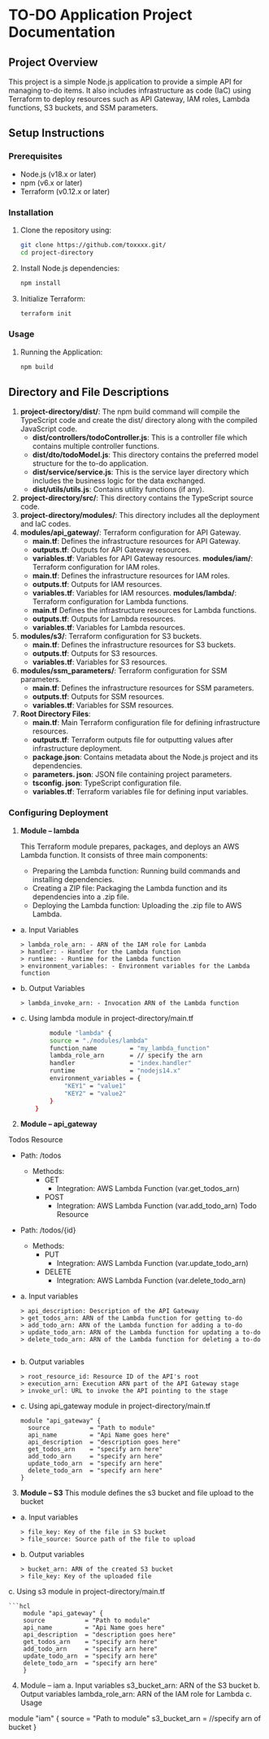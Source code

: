 # TO-DO Application Project Documentation

## Project Overview
This project is a simple Node.js application to provide a simple API for managing to-do items. It also includes infrastructure as code (IaC) using Terraform to deploy resources such as API Gateway, IAM roles, Lambda functions, S3 buckets, and SSM parameters.

## Setup Instructions

### Prerequisites
- Node.js (v18.x or later)
- npm (v6.x or later)
- Terraform (v0.12.x or later)

### Installation
1. Clone the repository using:
   ```sh
   git clone https://github.com/toxxxx.git/
   cd project-directory

2.	Install Node.js dependencies:

    ```sh
    npm install

3.	Initialize Terraform:

    ```sh
    terraform init

### Usage
1.	Running the Application:

    ```sh
    npm build

<!-- ### Deploying Infrastructure
1.	Apply the Terraform configuration:

   ```sh
    terraform apply -->


## Directory and File Descriptions

1.	**project-directory/dist/**: The npm build command will compile the TypeScript code and create the dist/ directory along with the compiled JavaScript code.
    -	**dist/controllers/todoController.js**: This is a controller file which contains multiple controller functions.
    -	**dist/dto/todoModel.js**: This directory contains the preferred model structure for the to-do application.
    -	**dist/service/service.js**: This is the service layer directory which includes the business logic for the data exchanged.
    -	**dist/utils/utils.js**: Contains utility functions (if any).
2.	**project-directory/src/**: This directory contains the TypeScript source code.
3.	**project-directory/modules/**: This directory includes all the deployment and IaC codes.
4.	**modules/api_gateway/**: Terraform configuration for API Gateway.
	- **main.tf**: Defines the infrastructure resources for API Gateway.
	- **outputs.tf**: Outputs for API Gateway resources.
	- **variables.tf**: Variables for API Gateway resources.
	**modules/iam/**: Terraform configuration for IAM roles.
	- **main.tf**: Defines the infrastructure resources for IAM roles.
	- **outputs.tf**: Outputs for IAM resources.
	- **variables.tf**: Variables for IAM resources.
	**modules/lambda/**: Terraform configuration for Lambda functions.
	- **main.tf** Defines the infrastructure resources for Lambda functions.
	- **outputs.tf**: Outputs for Lambda resources.
	- **variables.tf**: Variables for Lambda resources.
5.	**modules/s3/**: Terraform configuration for S3 buckets.
	- **main.tf**: Defines the infrastructure resources for S3 buckets.
	- **outputs.tf**: Outputs for S3 resources.
	- **variables.tf**: Variables for S3 resources.
6.	**modules/ssm_parameters/**: Terraform configuration for SSM parameters.
	-   **main.tf**: Defines the infrastructure resources for SSM parameters.
	-   **outputs.tf**: Outputs for SSM resources.
	-   **variables.tf**: Variables for SSM resources.
7.	**Root Directory Files**:
	-   **main.tf**: Main Terraform configuration file for defining infrastructure resources.
	-   **outputs.tf**: Terraform outputs file for outputting values after infrastructure       deployment.
	-   **package.json**: Contains metadata about the Node.js project and its dependencies.
	-   **parameters. json**: JSON file containing project parameters.
	-   **tsconfig. json**: TypeScript configuration file.
	-   **variables.tf**: Terraform variables file for defining input variables.


### Configuring Deployment
1.	**Module – lambda**

    This Terraform module prepares, packages, and deploys an AWS Lambda function. It consists of three main components:
    -	Preparing the Lambda function: Running build commands and installing dependencies.
    -	Creating a ZIP file: Packaging the Lambda function and its dependencies into a .zip file.
    -	Deploying the Lambda function: Uploading the .zip file to AWS Lambda.

- a.	Input Variables
    ```> function_name: - Name of the Lambda function
    > lambda_role_arn: - ARN of the IAM role for Lambda
    > handler: - Handler for the Lambda function
    > runtime: - Runtime for the Lambda function
    > environment_variables: - Environment variables for the Lambda function

- b.	Output Variables
    ```> lambda_function_name: - Name of the Lambda function
    > lambda_invoke_arn: - Invocation ARN of the Lambda function

- c.	Using lambda module in project-directory/main.tf
  
    ```sh
            module "lambda" {
            source = "./modules/lambda"
            function_name         = "my_lambda_function"
            lambda_role_arn       = // specify the arn
            handler               = "index.handler"
            runtime               = "nodejs14.x"
            environment_variables = {
                "KEY1" = "value1"
                "KEY2" = "value2"
            }
        }
2.	**Module – api_gateway**

Todos Resource
-	Path: /todos
    -	Methods:
        -	GET
            -	Integration: AWS Lambda Function (var.get_todos_arn)
        -	POST
            -	Integration: AWS Lambda Function (var.add_todo_arn)
Todo Resource
-	Path: /todos/{id}
    -	Methods:
        -	PUT
            -	Integration: AWS Lambda Function (var.update_todo_arn)
        -	DELETE
            -	Integration: AWS Lambda Function (var.delete_todo_arn)

- a.	Input variables
    ```> api_name: Name of the API Gateway
    > api_description: Description of the API Gateway
    > get_todos_arn: ARN of the Lambda function for getting to-do
    > add_todo_arn: ARN of the Lambda function for adding a to-do
    > update_todo_arn: ARN of the Lambda function for updating a to-do
    > delete_todo_arn: ARN of the Lambda function for deleting a to-do


- b.	Output variables
    ```> api_id: ID of the API Gateway REST API
    > root_resource_id: Resource ID of the API's root
    > execution_arn: Execution ARN part of the API Gateway stage
    > invoke_url: URL to invoke the API pointing to the stage
    
- c. Using api_gateway module in project-directory/main.tf

    ```hcl
    module "api_gateway" {
      source           = "Path to module"
      api_name         = "Api Name goes here"
      api_description  = "description goes here"
      get_todos_arn    = "specify arn here"
      add_todo_arn     = "specify arn here"
      update_todo_arn  = "specify arn here"
      delete_todo_arn  = "specify arn here"
    }

3.	**Module – S3**
This module defines the s3 bucket and file upload to the bucket
- a.	Input variables

    ```> bucket_name: Name of the S3 bucket
    > file_key: Key of the file in S3 bucket
    > file_source: Source path of the file to upload
- b.	Output variables

    ```> bucket_id: ID of the created S3 bucket
    > bucket_arn: ARN of the created S3 bucket
    > file_key: Key of the uploaded file

c.	Using s3 module in project-directory/main.tf

    ```hcl
        module "api_gateway" {
        source           = "Path to module"
        api_name         = "Api Name goes here"
        api_description  = "description goes here"
        get_todos_arn    = "specify arn here"
        add_todo_arn     = "specify arn here"
        update_todo_arn  = "specify arn here"
        delete_todo_arn  = "specify arn here"
        }

4.	Module – iam
a.	Input variables
s3_bucket_arn: ARN of the S3 bucket
b.	Output variables
lambda_role_arn: ARN of the IAM role for Lambda
c.	Usage

module "iam" {
  source        = "Path to module"
  s3_bucket_arn = //specify arn of bucket
}


